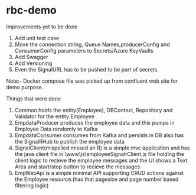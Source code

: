 # rbc-demo
Improvements yet to be done
1. Add unit test case
2. Move the connection string, Queue Names,producerConfig and ConsumerConfig parameters to Secrets/Azure KeyVaults
3. Add Swagger
4. Add Versioning
5. Even the SignalURL has to be pushed to be part of secrets.

Note:- Docker compose file was picked up from confluent web site for demo purpose.


Things that were done
1. Common holds the entity(Employee), DBContext, Repository and Validator for the entity Employee
2. EmpdataProducer produces the employee data and this pumps in Employee Data randomly to Kafka
3. EmpdataConsumer consumes from Kafka and persists in DB also has the SignalRHub to publish the  employee data
4. SignalClient(mispelled missed an R) is a simple mvc application and has the java client file in \www\js\employeeSignalrClient.js file holding the client logic to 
      recieve the employee messages and the UI shows a Text Area and start/stop button to recieve the messages
5. EmpWebApi is a simple minimal API supporting CRUD actions against the Employee resource.(has that pagesize and page number based filtering logic)
